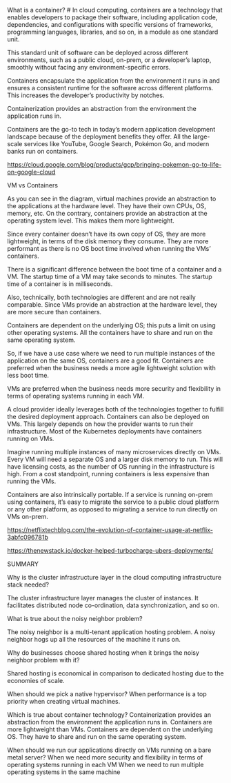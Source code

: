 What is a container? #
In cloud computing, containers are a technology that enables developers to package their software, including application code, dependencies, and configurations with specific versions of frameworks, programming languages, libraries, and so on, in a module as one standard unit.

This standard unit of software can be deployed across different environments, such as a public cloud, on-prem, or a developer’s laptop, smoothly without facing any environment-specific errors.

Containers encapsulate the application from the environment it runs in and ensures a consistent runtime for the software across different platforms. This increases the developer’s productivity by notches.



Containerization provides an abstraction from the environment the application runs in.

Containers are the go-to tech in today’s modern application development landscape because of the deployment benefits they offer. All the large-scale services like YouTube, Google Search, Pokémon Go, and modern banks run on containers.

https://cloud.google.com/blog/products/gcp/bringing-pokemon-go-to-life-on-google-cloud

VM vs Containers

As you can see in the diagram, virtual machines provide an abstraction to the applications at the hardware level. They have their own CPUs, OS, memory, etc. On the contrary, containers provide an abstraction at the operating system level. This makes them more lightweight.

Since every container doesn’t have its own copy of OS, they are more lightweight, in terms of the disk memory they consume. They are more performant as there is no OS boot time involved when running the VMs’ containers.

There is a significant difference between the boot time of a container and a VM. The startup time of a VM may take seconds to minutes. The startup time of a container is in milliseconds.

Also, technically, both technologies are different and are not really comparable. Since VMs provide an abstraction at the hardware level, they are more secure than containers.

Containers are dependent on the underlying OS; this puts a limit on using other operating systems. All the containers have to share and run on the same operating system.

So, if we have a use case where we need to run multiple instances of the application on the same OS, containers are a good fit. Containers are preferred when the business needs a more agile lightweight solution with less boot time.

VMs are preferred when the business needs more security and flexibility in terms of operating systems running in each VM.

A cloud provider ideally leverages both of the technologies together to fulfill the desired deployment approach. Containers can also be deployed on VMs. This largely depends on how the provider wants to run their infrastructure. Most of the Kubernetes deployments have containers running on VMs.

Imagine running multiple instances of many microservices directly on VMs. Every VM will need a separate OS and a larger disk memory to run. This will have licensing costs, as the number of OS running in the infrastructure is high. From a cost standpoint, running containers is less expensive than running the VMs.

Containers are also intrinsically portable. If a service is running on-prem using containers, it’s easy to migrate the service to a public cloud platform or any other platform, as opposed to migrating a service to run directly on VMs on-prem.

https://netflixtechblog.com/the-evolution-of-container-usage-at-netflix-3abfc096781b

https://thenewstack.io/docker-helped-turbocharge-ubers-deployments/


SUMMARY

Why is the cluster infrastructure layer in the cloud computing infrastructure stack needed?

The cluster infrastructure layer manages the cluster of instances. It facilitates distributed node co-ordination, data synchronization, and so on.


What is true about the noisy neighbor problem?

The noisy neighbor is a multi-tenant application hosting problem.
A noisy neighbor hogs up all the resources of the machine it runs on.


Why do businesses choose shared hosting when it brings the noisy neighbor problem with it?

Shared hosting is economical in comparison to dedicated hosting due to the economies of scale.


When should we pick a native hypervisor?
When performance is a top priority when creating virtual machines.

Which is true about container technology?
Containerization provides an abstraction from the environment the application runs in.
Containers are more lightweight than VMs.
Containers are dependent on the underlying OS. They have to share and run on the same operating system.

When should we run our applications directly on VMs running on a bare metal server?
When we need more security and flexibility in terms of operating systems running in each VM
When we need to run multiple operating systems in the same machine
